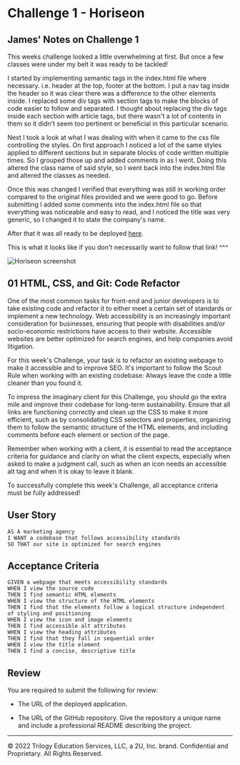 # Challenge 1 - Horiseon


## James' Notes on Challenge 1
This weeks challenge looked a little overwhelming at first. But once a few classes were under my belt it was ready to be tackled!

I started by implementing semantic tags in the index.html file where necessary. i.e. header at the top, footer at the bottom. I put a nav tag inside the header so it was clear there was a difference to the other elements inside. 
I replaced some div tags with section tags to make the blocks of code easier to follow and separated. 
I thought about replacing the div tags inside each section with article tags, but there wasn't a lot of contents in them so it didn't seem too pertinent or beneficial in this particular scenario.

Next I took a look at what I was dealing with when it came to the css file controlling the styles. 
On first approach I noticed a lot of the same styles applied to different sections but in separate blocks of code written multiple times. So I grouped those up and added comments in as I went. Doing this altered the class name of said style, so I went back into the index.html file and altered the classes as needed. 

Once this was changed I verified that everything was still in working order compared to the original files provided and we were good to go. Before submitting I added some comments into the index.html file so that everything was noticeable and easy to read, and I noticed the title was very generic, so I changed it to state the company's name.

After that it was all ready to be deployed [here](). 

This is what it looks like if you don't necessarily want to follow that link! ^^^

![Horiseon screenshot]()




## 01 HTML, CSS, and Git: Code Refactor

One of the most common tasks for front-end and junior developers is to take existing code and refactor it to either meet a certain set of standards or implement a new technology. Web accessibility is an increasingly important consideration for businesses, ensuring that people with disabilities and/or socio-economic restrictions have access to their website. Accessible websites are better optimized for search engines, and help companies avoid litigation.

For this week's Challenge, your task is to refactor an existing webpage to make it accessible and to improve SEO. It's important to follow the Scout Rule when working with an existing codebase: Always leave the code a little cleaner than you found it. 

To impress the imaginary client for this Challenge, you should go the extra mile and improve their codebase for long-term sustainability. Ensure that all links are functioning correctly and clean up the CSS to make it more efficient, such as by consolidating CSS selectors and properties, organizing them to follow the semantic structure of the HTML elements, and including comments before each element or section of the page.

Remember when working with a client, it is essential to read the acceptance criteria for guidance and clarity on what the client expects, especially when asked to make a judgment call, such as when an icon needs an accessible alt tag and when it is okay to leave it blank. 

To successfully complete this week's Challenge, all acceptance criteria must be fully addressed!

## User Story

```
AS A marketing agency
I WANT a codebase that follows accessibility standards
SO THAT our site is optimized for search engines
```

## Acceptance Criteria

```
GIVEN a webpage that meets accessibility standards
WHEN I view the source code
THEN I find semantic HTML elements
WHEN I view the structure of the HTML elements
THEN I find that the elements follow a logical structure independent of styling and positioning
WHEN I view the icon and image elements
THEN I find accessible alt attributes
WHEN I view the heading attributes
THEN I find that they fall in sequential order
WHEN I view the title element
THEN I find a concise, descriptive title
```

## Review

You are required to submit the following for review:

* The URL of the deployed application.

* The URL of the GitHub repository. Give the repository a unique name and include a professional README describing the project.

- - -
© 2022 Trilogy Education Services, LLC, a 2U, Inc. brand. Confidential and Proprietary. All Rights Reserved.
